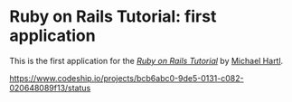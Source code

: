# Ruby on Rails Tutorial: first application

This is the first application for the
[*Ruby on Rails Tutorial*](http://railstutorial.org/)
by [Michael Hartl](http://michaelhartl.com/).

https://www.codeship.io/projects/bcb6abc0-9de5-0131-c082-020648089f13/status